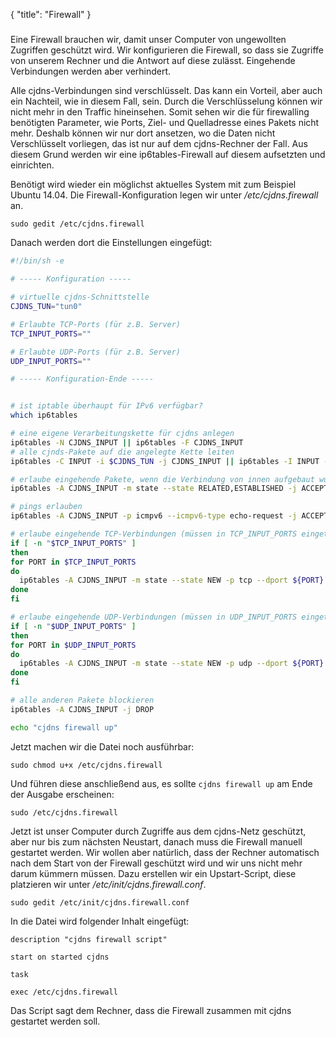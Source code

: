 {
  "title": "Firewall"
}
#####

Eine Firewall brauchen wir, damit unser Computer von ungewollten Zugriffen geschützt wird. Wir konfigurieren die Firewall, so dass sie Zugriffe von unserem Rechner
und die Antwort auf diese zulässt. Eingehende Verbindungen werden aber verhindert.

Alle cjdns-Verbindungen sind verschlüsselt. Das kann ein Vorteil, aber auch ein Nachteil, wie in diesem Fall, sein. Durch die Verschlüsselung können wir nicht mehr in
den Traffic hineinsehen. Somit sehen wir die für firewalling benötigten Parameter, wie Ports, Ziel- und Quelladresse eines Pakets nicht mehr.
Deshalb können wir nur dort ansetzen, wo die Daten nicht Verschlüsselt vorliegen, das ist nur auf dem cjdns-Rechner der Fall. Aus diesem Grund werden wir
eine ip6tables-Firewall auf diesem aufsetzten und einrichten.

Benötigt wird wieder ein möglichst aktuelles System mit zum Beispiel Ubuntu 14.04. Die Firewall-Konfiguration legen wir unter */etc/cjdns.firewall* an.

```
sudo gedit /etc/cjdns.firewall
```

Danach werden dort die Einstellungen eingefügt:

```bash
#!/bin/sh -e

# ----- Konfiguration -----

# virtuelle cjdns-Schnittstelle
CJDNS_TUN="tun0"

# Erlaubte TCP-Ports (für z.B. Server)
TCP_INPUT_PORTS=""

# Erlaubte UDP-Ports (für z.B. Server)
UDP_INPUT_PORTS=""

# ----- Konfiguration-Ende -----


# ist iptable überhaupt für IPv6 verfügbar?
which ip6tables

# eine eigene Verarbeitungskette für cjdns anlegen
ip6tables -N CJDNS_INPUT || ip6tables -F CJDNS_INPUT
# alle cjnds-Pakete auf die angelegte Kette leiten
ip6tables -C INPUT -i $CJDNS_TUN -j CJDNS_INPUT || ip6tables -I INPUT -i $CJDNS_TUN -j CJDNS_INPUT

# erlaube eingehende Pakete, wenn die Verbindung von innen aufgebaut wurde
ip6tables -A CJDNS_INPUT -m state --state RELATED,ESTABLISHED -j ACCEPT

# pings erlauben
ip6tables -A CJDNS_INPUT -p icmpv6 --icmpv6-type echo-request -j ACCEPT

# erlaube eingehende TCP-Verbindungen (müssen in TCP_INPUT_PORTS eingetragen werden)
if [ -n "$TCP_INPUT_PORTS" ]
then
for PORT in $TCP_INPUT_PORTS
do
  ip6tables -A CJDNS_INPUT -m state --state NEW -p tcp --dport ${PORT} -j ACCEPT
done
fi

# erlaube eingehende UDP-Verbindungen (müssen in UDP_INPUT_PORTS eingetragen werden)
if [ -n "$UDP_INPUT_PORTS" ]
then
for PORT in $UDP_INPUT_PORTS
do
  ip6tables -A CJDNS_INPUT -m state --state NEW -p udp --dport ${PORT} -j ACCEPT
done
fi

# alle anderen Pakete blockieren
ip6tables -A CJDNS_INPUT -j DROP

echo "cjdns firewall up"
```

Jetzt machen wir die Datei noch ausführbar:

```
sudo chmod u+x /etc/cjdns.firewall
```

Und führen diese anschließend aus, es sollte `cjdns firewall up` am Ende der Ausgabe erscheinen:

```
sudo /etc/cjdns.firewall
```

Jetzt ist unser Computer durch Zugriffe aus dem cjdns-Netz geschützt, aber nur bis zum nächsten Neustart, danach muss die Firewall manuell gestartet werden.
Wir wollen aber natürlich, dass der Rechner automatisch nach dem Start von der Firewall geschützt wird und wir uns nicht mehr darum kümmern müssen.
Dazu erstellen wir ein Upstart-Script, diese platzieren wir unter */etc/init/cjdns.firewall.conf*.


```
sudo gedit /etc/init/cjdns.firewall.conf
```

In die Datei wird folgender Inhalt eingefügt:

```
description "cjdns firewall script"

start on started cjdns

task

exec /etc/cjdns.firewall
```

Das Script sagt dem Rechner, dass die Firewall zusammen mit cjdns gestartet werden soll.
